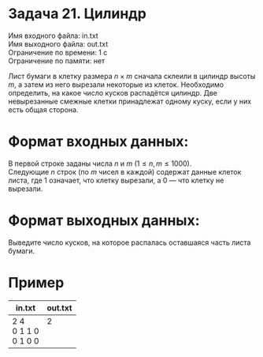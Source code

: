 # Задача 21. Цилиндр
Имя входного файла: in.txt  
Имя выходного файла: out.txt  
Ограничение по времени: 1 с  
Ограничение по памяти: нет

Лист бумаги в клетку размера $n \times m$ сначала склеили в цилиндр высоты $m$, а затем из него вырезали некоторые из клеток. Необходимо определить, на какое число кусков распадётся цилиндр. Две невырезанные смежные клетки принадлежат одному куску, если у них есть общая сторона.

# Формат входных данных:
В первой строке заданы числа $n$ и $m\ (1 \le n, m \le 1000)$.  
Следующие $n$ строк (по $m$ чисел в каждой) содержат данные клеток листа, где $1$ означает, что клетку вырезали, а $0$ — что клетку не вырезали.

# Формат выходных данных:
Выведите число кусков, на которое распалась оставшаяся часть листа бумаги.

# Пример
<table>
    <thead>
        <tr>
            <th align="center">in.txt</th>
            <th align="center">out.txt</th>
        </tr>
    </thead>
    <tbody>
        <tr>
            <td>2 4<br>
                0 1 1 0<br>
                0 1 0 0<br>
            </td>
            <td valign="top">2</td>
        </tr>
    </tbody>
</table>